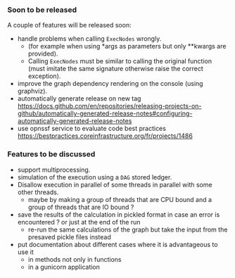 
### Soon to be released
A couple of features will be released soon:

* handle problems when calling `ExecNodes` wrongly.
  * (for example when using *args as parameters but only **kwargs are provided).
  * Calling `ExecNodes` must be similar to calling the original function (must imitate the same signature otherwise raise the correct exception).
* improve the graph dependency rendering on the console (using graphviz).
* automatically generate release on new tag https://docs.github.com/en/repositories/releasing-projects-on-github/automatically-generated-release-notes#configuring-automatically-generated-release-notes
* use opnssf service to evaluate code best practices https://bestpractices.coreinfrastructure.org/fr/projects/1486

### Features to be discussed
* support multiprocessing.
* simulation of the execution using a `DAG` stored ledger.
* Disallow execution in parallel of some threads in parallel with some other threads.
  * maybe by making a group of threads that are CPU bound and a group of threads that are IO bound ?
* save the results of the calculation in pickled format in case an error is encountered ? or just at the end of the run
  * re-run the same calculations of the graph but take the input from the presaved pickle files instead
* put documentation about different cases where it is advantageous to use it
  * in methods not only in functions
  * in a gunicorn application

